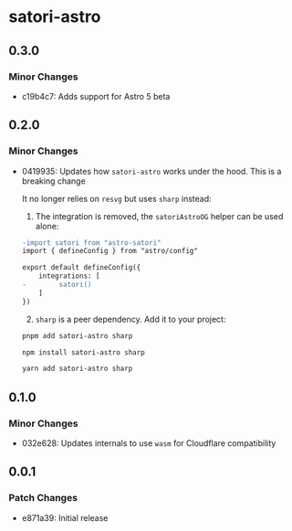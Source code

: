 # satori-astro

## 0.3.0

### Minor Changes

- c19b4c7: Adds support for Astro 5 beta

## 0.2.0

### Minor Changes

- 0419935: Updates how `satori-astro` works under the hood. This is a breaking change

  It no longer relies on `resvg` but uses `sharp` instead:

  1. The integration is removed, the `satoriAstroOG` helper can be used alone:

  ```diff
  -import satori from "astro-satori"
  import { defineConfig } from "astro/config"

  export default defineConfig({
      integrations: [
  -        satori()
      ]
  })
  ```

  2. `sharp` is a peer dependency. Add it to your project:

  ```bash
  pnpm add satori-astro sharp
  ```

  ```bash
  npm install satori-astro sharp
  ```

  ```bash
  yarn add satori-astro sharp
  ```

## 0.1.0

### Minor Changes

- 032e628: Updates internals to use `wasm` for Cloudflare compatibility

## 0.0.1

### Patch Changes

- e871a39: Initial release
